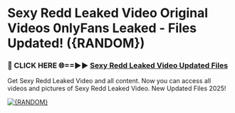 # Sexy Redd Leaked Video Original Videos 0nlyFans Leaked - Files Updated! ({RANDOM})

<h3>🔴 CLICK HERE 🌐==►► <a href="https://betterlinks.top/A2PfLJ" rel="nofollow">Sexy Redd Leaked Video Updated Files</a></h3>

Get Sexy Redd Leaked Video and all content. Now you can access all videos and pictures of Sexy Redd Leaked Video. New Updated Files 2025!

[![{RANDOM}](https://i.imgur.com/ppqm5kG.gif)](https://betterlinks.top/A2PfLJ)